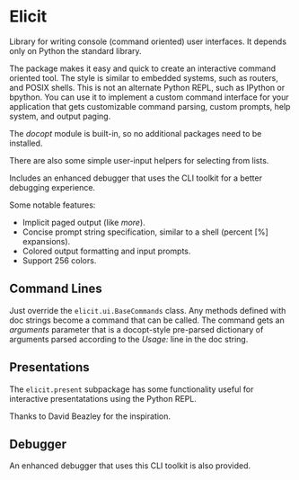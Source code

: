 # Elicit

Library for writing console (command oriented) user interfaces. It depends only
on Python the standard library.

The package makes it easy and quick to create an interactive command oriented
tool. The style is similar to embedded systems, such as routers, and POSIX
shells. This is not an alternate Python REPL, such as IPython or bpython. You
can use it to implement a custom command interface for your application that
gets customizable command parsing, custom prompts, help system, and output
paging.

The *docopt* module is built-in, so no additional packages need to be installed.

There are also some simple user-input helpers for selecting from lists.

Includes an enhanced debugger that uses the CLI toolkit for a better debugging
experience.

Some notable features:

* Implicit paged output (like _more_).
* Concise prompt string specification, similar to a shell (percent [%] expansions).
* Colored output formatting and input prompts.
* Support 256 colors.


## Command Lines

Just override the `elicit.ui.BaseCommands` class. Any methods defined with doc
strings become a command that can be called. The command gets an _arguments_
parameter that is a docopt-style pre-parsed dictionary of arguments parsed
according to the *Usage:* line in the doc string.

## Presentations

The `elicit.present` subpackage has some functionality useful for interactive
presentatations using the Python REPL.

Thanks to David Beazley for the inspiration.

## Debugger

An enhanced debugger that uses this CLI toolkit is also provided.

